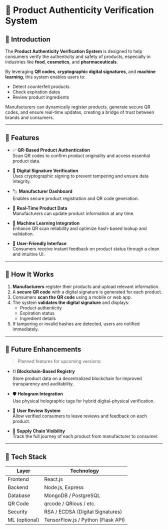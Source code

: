 # 🔐 Product Authenticity Verification System

## 🧾 Introduction

The **Product Authenticity Verification System** is designed to help consumers verify the authenticity and safety of products, especially in industries like **food**, **cosmetics**, and **pharmaceuticals**.

By leveraging **QR codes**, **cryptographic digital signatures**, and **machine learning**, this system enables users to:

- Detect counterfeit products
- Check expiration dates
- Review product ingredients

Manufacturers can dynamically register products, generate secure QR codes, and ensure real-time updates, creating a bridge of trust between brands and consumers.

---

## 🚀 Features

- ✅ **QR-Based Product Authentication**  
  Scan QR codes to confirm product originality and access essential product data.

- 🔏 **Digital Signature Verification**  
  Uses cryptographic signing to prevent tampering and ensure data integrity.

- 🏷️ **Manufacturer Dashboard**  
  Enables secure product registration and QR code generation.

- 🔄 **Real-Time Product Data**  
  Manufacturers can update product information at any time.

- 🤖 **Machine Learning Integration**  
  Enhance QR scan reliability and optimize hash-based lookup and validation.

- 📱 **User-Friendly Interface**  
  Consumers receive instant feedback on product status through a clean and intuitive UI.

---

## 🧭 How It Works

1. **Manufacturers** register their products and upload relevant information.
2. A **secure QR code** with a digital signature is generated for each product.
3. Consumers **scan the QR code** using a mobile or web app.
4. The system **validates the digital signature** and displays:
   - Product authenticity
   - Expiration status
   - Ingredient details
5. If tampering or invalid hashes are detected, users are notified immediately.

---

## 🔮 Future Enhancements

> Planned features for upcoming versions:

- ⛓️ **Blockchain-Based Registry**  
  Store product data on a decentralized blockchain for improved transparency and auditability.

- 🛡️ **Hologram Integration**  
  Use physical holographic tags for hybrid digital-physical verification.

- 🌟 **User Review System**  
  Allow verified consumers to leave reviews and feedback on each product.

- 🚚 **Supply Chain Visibility**  
  Track the full journey of each product from manufacturer to consumer.

---

## 🧪 Tech Stack

| Layer        | Technology         |
|--------------|--------------------|
| Frontend     | React.js           |
| Backend      | Node.js, Express   |
| Database     | MongoDB / PostgreSQL |
| QR Code      | qrcode / QRious / etc. |
| Security     | RSA / ECDSA (Digital Signatures) |
| ML (optional)| TensorFlow.js / Python (Flask API) |



